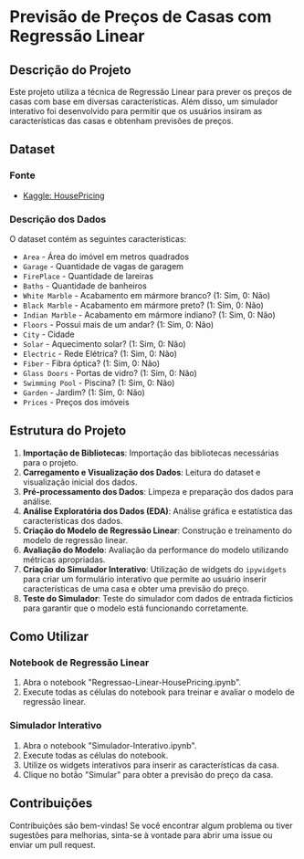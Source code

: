 # Previsão de Preços de Casas com Regressão Linear

## Descrição do Projeto
Este projeto utiliza a técnica de Regressão Linear para prever os preços de casas com base em diversas características. Além disso, um simulador interativo foi desenvolvido para permitir que os usuários insiram as características das casas e obtenham previsões de preços.

## Dataset
### Fonte
- [Kaggle: HousePricing](https://www.kaggle.com/greenwing1985/housepricing)

### Descrição dos Dados
O dataset contém as seguintes características:
- `Area` - Área do imóvel em metros quadrados
- `Garage` - Quantidade de vagas de garagem
- `FirePlace` - Quantidade de lareiras
- `Baths` - Quantidade de banheiros
- `White Marble` - Acabamento em mármore branco? (1: Sim, 0: Não)
- `Black Marble` - Acabamento em mármore preto? (1: Sim, 0: Não)
- `Indian Marble` - Acabamento em mármore indiano? (1: Sim, 0: Não)
- `Floors` - Possui mais de um andar? (1: Sim, 0: Não)
- `City` - Cidade
- `Solar` - Aquecimento solar? (1: Sim, 0: Não)
- `Electric` - Rede Elétrica? (1: Sim, 0: Não)
- `Fiber` - Fibra óptica? (1: Sim, 0: Não)
- `Glass Doors` - Portas de vidro? (1: Sim, 0: Não)
- `Swimming Pool` - Piscina? (1: Sim, 0: Não)
- `Garden` - Jardim? (1: Sim, 0: Não)
- `Prices` - Preços dos imóveis

## Estrutura do Projeto
1. **Importação de Bibliotecas**: Importação das bibliotecas necessárias para o projeto.
2. **Carregamento e Visualização dos Dados**: Leitura do dataset e visualização inicial dos dados.
3. **Pré-processamento dos Dados**: Limpeza e preparação dos dados para análise.
4. **Análise Exploratória dos Dados (EDA)**: Análise gráfica e estatística das características dos dados.
5. **Criação do Modelo de Regressão Linear**: Construção e treinamento do modelo de regressão linear.
6. **Avaliação do Modelo**: Avaliação da performance do modelo utilizando métricas apropriadas.
7. **Criação do Simulador Interativo**: Utilização de widgets do `ipywidgets` para criar um formulário interativo que permite ao usuário inserir características de uma casa e obter uma previsão do preço.
8. **Teste do Simulador**: Teste do simulador com dados de entrada fictícios para garantir que o modelo está funcionando corretamente.

## Como Utilizar
### Notebook de Regressão Linear
1. Abra o notebook "Regressao-Linear-HousePricing.ipynb".
2. Execute todas as células do notebook para treinar e avaliar o modelo de regressão linear.

### Simulador Interativo
1. Abra o notebook "Simulador-Interativo.ipynb".
2. Execute todas as células do notebook.
3. Utilize os widgets interativos para inserir as características da casa.
4. Clique no botão "Simular" para obter a previsão do preço da casa.

## Contribuições
Contribuições são bem-vindas! Se você encontrar algum problema ou tiver sugestões para melhorias, sinta-se à vontade para abrir uma issue ou enviar um pull request.
